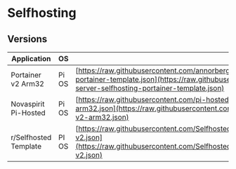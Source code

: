 # Selfhosting

## Versions

| Application | OS | URL |
| --- | --- | --- |
| Portainer v2 Arm32 | Pi OS | [https://raw.githubusercontent.com/annorberg98/Selfhosting/main/rpi-server-selfhosting-portainer-template.json](https://raw.githubusercontent.com/annorberg98/Selfhosting/main/rpi-server-selfhosting-portainer-template.json) |
| Novaspirit Pi-Hosted | Pi OS | [https://raw.githubusercontent.com/pi-hosted/pi-hosted/master/template/portainer-v2-arm32.json](https://raw.githubusercontent.com/pi-hosted/pi-hosted/master/template/portainer-v2-arm32.json) |
| r/Selfhosted Template | PI OS | [https://raw.githubusercontent.com/SelfhostedPro/selfhosted_templates/master/Template/portainer-v2.json](https://raw.githubusercontent.com/SelfhostedPro/selfhosted_templates/master/Template/portainer-v2.json) |
